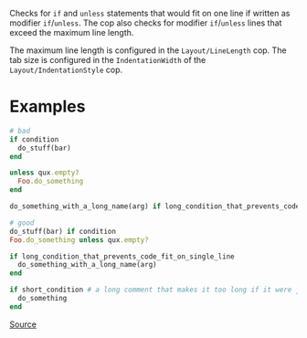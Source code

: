 
Checks for `if` and `unless` statements that would fit on one line if
written as modifier `if`/`unless`. The cop also checks for modifier
`if`/`unless` lines that exceed the maximum line length.

The maximum line length is configured in the `Layout/LineLength`
cop. The tab size is configured in the `IndentationWidth` of the
`Layout/IndentationStyle` cop.

# Examples

```ruby
# bad
if condition
  do_stuff(bar)
end

unless qux.empty?
  Foo.do_something
end

do_something_with_a_long_name(arg) if long_condition_that_prevents_code_fit_on_single_line

# good
do_stuff(bar) if condition
Foo.do_something unless qux.empty?

if long_condition_that_prevents_code_fit_on_single_line
  do_something_with_a_long_name(arg)
end

if short_condition # a long comment that makes it too long if it were just a single line
  do_something
end
```

[Source](http://www.rubydoc.info/gems/rubocop/RuboCop/Cop/Style/IfUnlessModifier)
